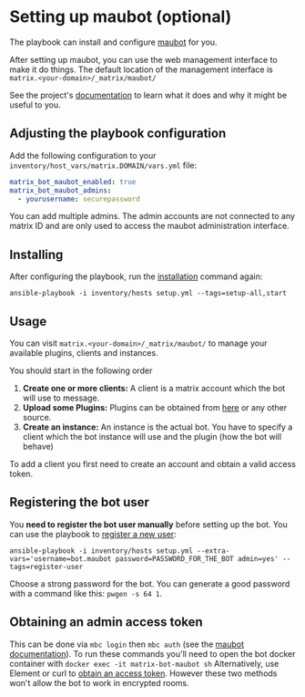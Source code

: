 # Setting up maubot (optional)

The playbook can install and configure [maubot](https://github.com/maubot/maubot) for you.

After setting up maubot, you can use the web management interface to make it do things.
The default location of the management interface is `matrix.<your-domain>/_matrix/maubot/`

See the project's [documentation](https://docs.mau.fi/maubot/usage/basic.html) to learn what it
does and why it might be useful to you.

## Adjusting the playbook configuration

Add the following configuration to your `inventory/host_vars/matrix.DOMAIN/vars.yml` file:

```yaml
matrix_bot_maubot_enabled: true
matrix_bot_maubot_admins:
  - yourusername: securepassword
```

You can add multiple admins. The admin accounts are not connected to any matrix ID and are only used to access the
maubot administration interface.


## Installing

After configuring the playbook, run the [installation](installing.md) command again:

```
ansible-playbook -i inventory/hosts setup.yml --tags=setup-all,start
```

## Usage

You can visit `matrix.<your-domain>/_matrix/maubot/` to manage your available plugins, clients and instances.

You should start in the following order
1. **Create one or more clients:** A client is a matrix account which the bot will use to message.
2. **Upload some Plugins:** Plugins can be obtained from [here](https://github.com/maubot/maubot#plugins) or any other source.
3. **Create an instance:** An instance is the actual bot. You have to specify a client which the bot instance will use 
and the plugin (how the bot will behave)

To add a client you first need to create an account and obtain a valid access token.

## Registering the bot user

You **need to register the bot user manually** before setting up the bot. You can use the playbook to [register a new user](registering-users.md):

```
ansible-playbook -i inventory/hosts setup.yml --extra-vars='username=bot.maubot password=PASSWORD_FOR_THE_BOT admin=yes' --tags=register-user
```

Choose a strong password for the bot. You can generate a good password with a command like this: `pwgen -s 64 1`.

## Obtaining an admin access token

This can be done via `mbc login` then `mbc auth` (see the [maubot documentation](https://docs.mau.fi/maubot/usage/cli/auth.html)). To run these commands you'll need to open the bot docker container with `docker exec -it matrix-bot-maubot sh`
Alternatively, use Element or curl to [obtain an access token](obtaining-access-tokens.md). However these two methods won't allow the bot to work in encrypted rooms.
